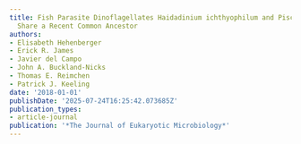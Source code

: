 ```yaml
---
title: Fish Parasite Dinoflagellates Haidadinium ichthyophilum and Piscinoodinium
  Share a Recent Common Ancestor
authors:
- Elisabeth Hehenberger
- Erick R. James
- Javier del Campo
- John A. Buckland-Nicks
- Thomas E. Reimchen
- Patrick J. Keeling
date: '2018-01-01'
publishDate: '2025-07-24T16:25:42.073685Z'
publication_types:
- article-journal
publication: '*The Journal of Eukaryotic Microbiology*'
---
```

